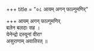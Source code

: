 +++
title = "०८ आयम् अगन् फाल्गुमणिर्"

+++
आयम् अगन् फाल्गुमणिर्  
बलेन बलदाः सह ।  
येनेन्द्रो दस्यूनां वीराꣳ  
असुराणाम् अवातिरत् ॥